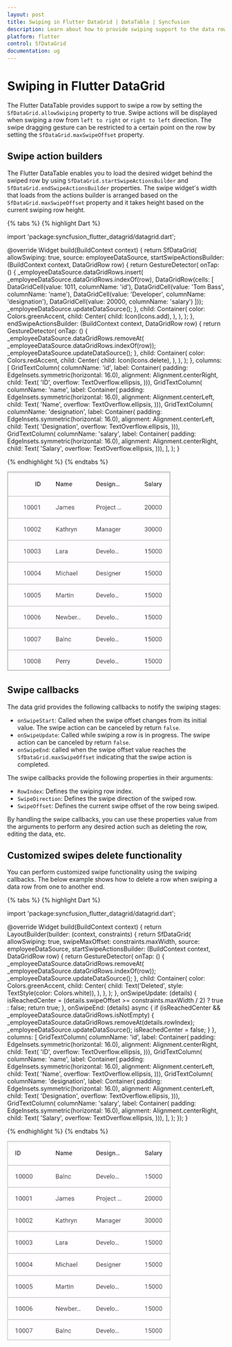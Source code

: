 ```yaml
---
layout: post
title: Swiping in Flutter DataGrid | DataTable | Syncfusion
description: Learn about how to provide swiping support to the data rows in both directions in Syncfusion Flutter DataGrid.
platform: flutter
control: SfDataGrid
documentation: ug
---
```


# Swiping in Flutter DataGrid

The Flutter DataTable provides support to swipe a row by setting the `SfDataGrid.allowSwiping` property to true. Swipe actions will be displayed when swiping a row from `left to right` or `right to left` direction. The swipe dragging gesture can be restricted to a certain point on the row by setting the `SfDataGrid.maxSwipeOffset` property.

## Swipe action builders

The Flutter DataTable enables you to load the desired widget behind the swiped row by using `SfDataGrid.startSwipeActionsBuilder` and `SfDataGrid.endSwipeActionsBuilder` properties. The swipe widget's width that loads from the actions builder is arranged based on the `SfDataGrid.maxSwipeOffset` property and it takes height based on the current swiping row height.

{% tabs %}
{% highlight Dart %} 

import 'package:syncfusion_flutter_datagrid/datagrid.dart';

@override
Widget build(BuildContext context) {
  return SfDataGrid(
    allowSwiping: true,
    source: employeeDataSource,
      startSwipeActionsBuilder: (BuildContext context, DataGridRow row) {
        return GestureDetector(
          onTap: () {
            _employeeDataSource.dataGridRows.insert(
            _employeeDataSource.dataGridRows.indexOf(row),
            DataGridRow(cells: [
              DataGridCell(value: 1011, columnName: 'id'),
              DataGridCell(value: 'Tom Bass', columnName: 'name'),
              DataGridCell(value: 'Developer', columnName: 'designation'),
              DataGridCell(value: 20000, columnName: 'salary')
            ]));
            _employeeDataSource.updateDataSource();
          },
          child: Container(
          color: Colors.greenAccent,
          child: Center(
            child: Icon(Icons.add),
          ),
        ),
      );
    },
    endSwipeActionsBuilder: (BuildContext context, DataGridRow row) {
      return GestureDetector(
        onTap: () {
          _employeeDataSource.dataGridRows.removeAt(
            _employeeDataSource.dataGridRows.indexOf(row));
          _employeeDataSource.updateDataSource();
        },
        child: Container(
          color: Colors.redAccent,
          child: Center(
            child: Icon(Icons.delete),
          ),
        ),
      );
    },
    columns: <GridColumn>[
      GridTextColumn(
        columnName: 'id',
        label: Container(
          padding: EdgeInsets.symmetric(horizontal: 16.0),
          alignment: Alignment.centerRight,
          child: Text(
            'ID',
            overflow: TextOverflow.ellipsis,
          ))),
      GridTextColumn(
        columnName: 'name',
        label: Container(
          padding: EdgeInsets.symmetric(horizontal: 16.0),
          alignment: Alignment.centerLeft,
          child: Text(
            'Name',
            overflow: TextOverflow.ellipsis,
          ))),
      GridTextColumn(
        columnName: 'designation',
        label: Container(
          padding: EdgeInsets.symmetric(horizontal: 16.0),
          alignment: Alignment.centerLeft,
          child: Text(
            'Designation',
            overflow: TextOverflow.ellipsis,
          ))),
      GridTextColumn(
        columnName: 'salary',
        label: Container(
          padding: EdgeInsets.symmetric(horizontal: 16.0),
          alignment: Alignment.centerRight,
          child: Text(
            'Salary',
            overflow: TextOverflow.ellipsis,
          ))),
    ],
  );
}

{% endhighlight %}
{% endtabs %}

![flutter datagrid shows swiping a row in both directions](images/swiping/flutter-datagrid-swiping.gif)

## Swipe callbacks

The data grid provides the following callbacks to notify the swiping stages:  

* `onSwipeStart`: Called when the swipe offset changes from its initial value. The swipe action can be canceled by return `false`.
* `onSwipeUpdate`: Called while swiping a row is in progress. The swipe action can be canceled by return `false`.
* `onSwipeEnd`: called when the swipe offset value reaches the `SfDataGrid.maxSwipeOffset` indicating that the swipe action is completed.

The swipe callbacks provide the following properties in their arguments:

* `RowIndex`: Defines the swiping row index.
* `SwipeDirection`: Defines the swipe direction of the swiped row.
* `SwipeOffset`: Defines the current swipe offset of the row being swiped.

By handling the swipe callbacks, you can use these properties value from the arguments to perform any desired action such as deleting the row, editing the data, etc.

## Customized swipes delete functionality

You can perform customized swipe functionality using the swiping callbacks. The below example shows how to delete a row when swiping a data row from one to another end.

{% tabs %}
{% highlight Dart %} 

import 'package:syncfusion_flutter_datagrid/datagrid.dart';

@override
Widget build(BuildContext context) {
  return LayoutBuilder(builder: (context, constraints) {
    return SfDataGrid(
      allowSwiping: true,
      swipeMaxOffset: constraints.maxWidth,
      source: employeeDataSource,
      startSwipeActionsBuilder: (BuildContext context, DataGridRow row) {
        return GestureDetector(
          onTap: () {
            _employeeDataSource.dataGridRows.removeAt(
              _employeeDataSource.dataGridRows.indexOf(row));
            _employeeDataSource.updateDataSource();
          },
          child: Container(
            color: Colors.greenAccent,
            child: Center(
              child: Text('Deleted', style: TextStyle(color: Colors.white)),
            ),
          ),
        );
      },
      onSwipeUpdate: (details) {
        isReachedCenter =
            (details.swipeOffset >= constraints.maxWidth / 2) ? true : false;
        return true;
      },
      onSwipeEnd: (details) async {
        if (isReachedCenter &&
          _employeeDataSource.dataGridRows.isNotEmpty) {
            _employeeDataSource.dataGridRows.removeAt(details.rowIndex);
          _employeeDataSource.updateDataSource();
          isReachedCenter = false;
        }
      },
      columns: <GridColumn>[
        GridTextColumn(
          columnName: 'id',
          label: Container(
            padding: EdgeInsets.symmetric(horizontal: 16.0),
            alignment: Alignment.centerRight,
            child: Text(
              'ID',
              overflow: TextOverflow.ellipsis,
            ))),
        GridTextColumn(
          columnName: 'name',
          label: Container(
            padding: EdgeInsets.symmetric(horizontal: 16.0),
            alignment: Alignment.centerLeft,
            child: Text(
              'Name',
              overflow: TextOverflow.ellipsis,
            ))),
        GridTextColumn(
          columnName: 'designation',
          label: Container(
            padding: EdgeInsets.symmetric(horizontal: 16.0),
            alignment: Alignment.centerLeft,
            child: Text(
              'Designation',
              overflow: TextOverflow.ellipsis,
            ))),
        GridTextColumn(
          columnName: 'salary',
          label: Container(
            padding: EdgeInsets.symmetric(horizontal: 16.0),
            alignment: Alignment.centerRight,
            child: Text(
              'Salary',
              overflow: TextOverflow.ellipsis,
            ))),
      ],
    );
  });
}

{% endhighlight %}
{% endtabs %}

![flutter datagrid shows customized swiping delete functionality](images/swiping/flutter-datagrid-customized-swiping-delete-funtionality.gif)
